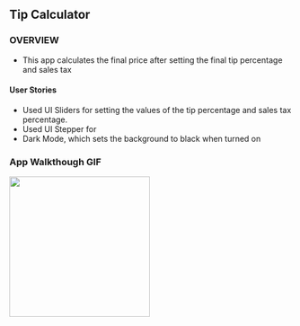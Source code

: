 ## Tip Calculator

### OVERVIEW 
- This app calculates the final price after setting the final tip percentage and sales tax

#### User Stories
- Used UI Sliders for setting the values of the tip percentage and sales tax percentage. 
- Used UI Stepper for 
- Dark Mode, which sets the background to black when turned on

### App Walkthough GIF

<img src="http://g.recordit.co/FLxngwIsic.gif" width=250><br>
